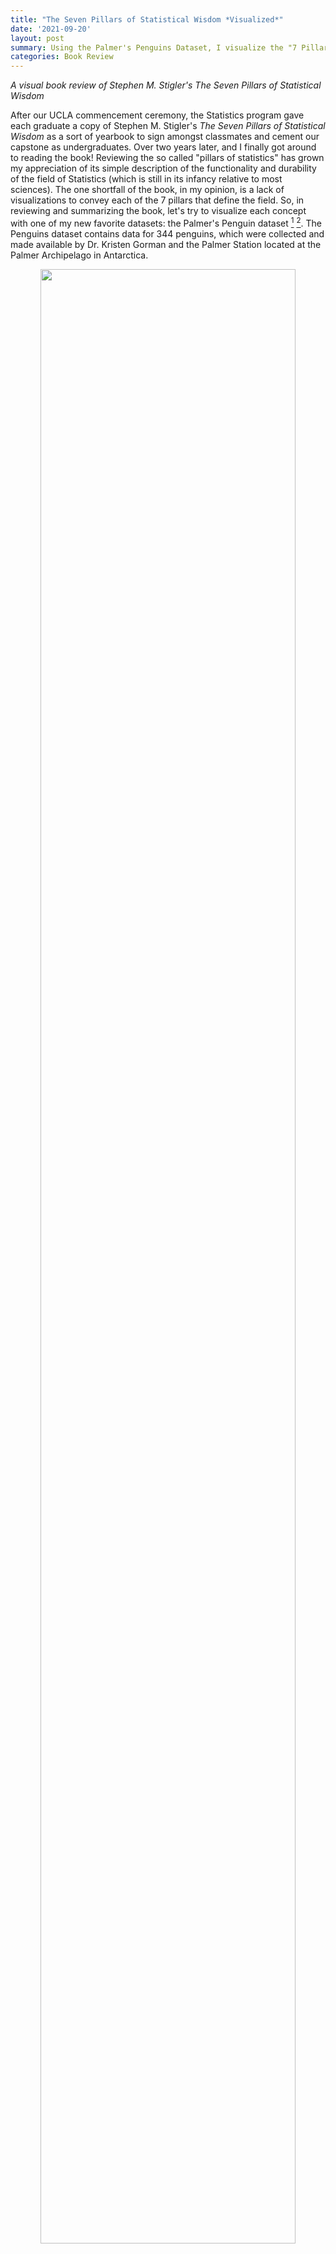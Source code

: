 ```yaml
---
title: "The Seven Pillars of Statistical Wisdom *Visualized*"
date: '2021-09-20'
layout: post
summary: Using the Palmer's Penguins Dataset, I visualize the "7 Pillars of Statistics" with worked out examples to bolster my own and other's understanding of the foundation of the field. 
categories: Book Review
---
```


*A visual book review of Stephen M. Stigler's The Seven Pillars of Statistical Wisdom*

After our UCLA commencement ceremony, the Statistics program gave each graduate a copy of Stephen M. Stigler's *The Seven Pillars of Statistical Wisdom* as a sort of yearbook to sign amongst classmates and cement our capstone as undergraduates. Over two years later, and I finally got around to reading the book! Reviewing the so called "pillars of statistics" has grown my appreciation of its simple description of the functionality and durability of the field of Statistics (which is still in its infancy relative to most sciences). The one shortfall of the book, in my opinion, is a lack of visualizations to convey each of the 7 pillars that define the field. So, in reviewing and summarizing the book, let's try to visualize each concept with one of my new favorite datasets: the Palmer's Penguin dataset [^1] [^2].  The Penguins dataset contains data for 344 penguins, which were collected and made available by Dr. Kristen Gorman and the Palmer Station located at the Palmer Archipelago in Antarctica.

<div style="text-align: center"><img src="/assets/penguin_images/lter_penguins.png"
height="90%" width="90%" /></div>

[^3]

### Aggregation

The first pillar described by Stigler is Aggregation, or the general summary of information by *throwing information away*! 

"What do you mean throw away information, shouldn't it all be relevant?" Well, there are many cases when changing the way we interpret information can be useful. For instance, generating the _average value_ of a numeric field can quickly illuminate the reality of that field in relation to other fields. But to generate an average, an individual must throw away granular information for the summary. While this may seem commonplace and intuitive in today's information age, this wasn't always the case. The use of an average wasn't mainstream until the 1800s, when it became a popular measurement in the earth and planetary sciences. Since then, statistical summaries that eliminate granularity for summarization have grown. 

A useful visualization for determining such summary statistics is the Boxplot.

<div style="text-align: center"><img src="/assets/penguin_images/aggregation_combo.png"
height="90%" width="90%" /></div>

Boxplots allow statisticians to 'boil down' the data into a clean illustration of averages, medians, quartiles, and ranges of the underlying data. This can be useful for quick comparisons between cuts of the data, outlier diagnostics, and easier communication of the data at hand.  Instead of saying "Penguins in our sample are recorded as having bill lengths of 181 mm, 186 mm, 195 mm, 207 mm..." you can say "Penguins in our sample are recorded as having an *average* bill length of roughly 201 mm." This is a simple and immensely powerful tool for communicating relevant information. 

### Information
    
Speaking of information, how do we, as Stigler puts it, "measure the value and acquisition of information"? How do we determine when we have enough data, and that the data we have can accurately measure the goal of the investigation in question? This has been a challenge for researchers for a long time, dating back to when the Bank of England had to determine the accuracy of the weight and density of gold coins. At that point in time, the bank would sample coins to determine if the whole batch was accurate, to varying degrees of accuracy [^4]. Statisticians have since refined their methodology of sample review to develop the now famous Central Limit Theorem. The Central Limit Theorem, or CTL for short, states that as the size of the sample increases, the distribution of the mean across multiple samples will approximate a Gaussian, or "normal", distribution. Just what does this mean? 

When performing a study, multiple observations are drawn from the sample population. Additional independent observations are collected repeatedly that represent a sample of observations. When we generate an average from this sample, it will be an *estimate* of the average for the general population from which those samples were drawn. However, this estimated average will contain some *error*. What the CTL allows for is for researchers to draw multiple *other* samples and calculate their means, and which together those means will form a normal distribution (around the average).

CTL is impressive, as it will occur no matter the shape of the population distribution from which we are drawing samples. It demonstrates that the distribution of errors from estimating the population mean fit a distribution that the field of statistics knows a lot about.

This estimate of the Gaussian distribution will be more accurate as the size of the samples drawn from the population increases. This means that if we use our knowledge of the Gaussian distribution in general to start making inferences about the means of samples drawn from a population, that these inferences will become more useful as we increase our sample size.

So where do we see the central limit theorem, or rather, the normal distribution it is built off of, appear in real research? Let's assume we are curious to know the average body mass of penguins in our study, regardless of species. We have the luxury of having a large sample size which pinpoints an average body mass of roughly 4,200 grams. 

<div style="text-align: center"><img src="/assets/penguin_images/information_1.png"
height="90%" width="90%" /></div>

But let's assume we *didn't* have our data, and that the 344 penguins in our study represent all the penguins available in the population. Now imagine that 100 different research teams had, independently, traveled to Antarctica and gathered data for 30 penguins each from our population, and then calculated an average body mass for their group of penguins. If we were to take each of those average values and combine them, they would *still* accurately produce the average body mass of 4,200 grams, as seen in the randomly sampled version of this concept below. 

<div style="text-align: center"><img src="/assets/penguin_images/information_2.png"
height="90%" width="90%" /></div>

The point is best driven home if we were to repeat this experiment not 100 times, but *10,000* times. The larger the number of repeated samples, the closer we get to not only a normal distribution, but a normal distribution centered on the population's average value. 

<div style="text-align: center"><img src="/assets/penguin_images/information_3.png"
height="90%" width="90%" /></div>

### Likelihood

"A measurement with no context is just a number" Stigler writes to start out his chapter on Likelihood. Probability distributions are one of many ways to provide such context. They are used to summarize the probabilities of possible values of a random variable, as well as to calculate the confidence intervals for parameters involved in hypothesis testing. Bayesian statisticians use probability distributions to define prior and posterior distributions for hypothesis testing. Two common ways of approaching probability distributions include probability density functions (PDF) and cumulative distribution functions (CDF).

The shape of a histogram of most random samples will match a well-known probability distribution. Common distributions are 'common' because they occur again and again in different and sometimes unexpected domains. Determining the type of distribution is useful when you need to know which outcomes are most likely, the spread of potential values, and the likelihood of different results. 

In this situation, the Penguin research team that produced our data collected "Delta13C and Delta15N SI signatures of blood tissue, obtained during egg laying." The Delta 15 N values from the blood samples were helpful in testing the amount of Nitrogen in the biome, which can aid in indicating the foraging and /or dieting behaviors and niches that male and female penguins might occupy [^5]. 

Let's consider a scenario where a researcher comes across a Delta 15 N value of 9. What is the probability of finding a value greater than 9 in our population? Rather, can we determine how rare a chance this value occurs in our data? 

First, we need to fit a distribution to our data - visualized as a histogram below. We can use this visual to try to match which distributions fit best. 

<div style="text-align: center"><img src="/assets/penguin_images/likelihood_1.png"
height="90%" width="90%" /></div>

Our data appears to be somewhat normal with a skew towards the right. A version of the Gamma distribution seems like a solid contender, as well as some additional distributions often found in the life sciences, such as the Weibull distribution. 

We'll use the *fitditrplus* package in R to test several of these probability distributions against our data. The package lets us first review potential fits based on common models, which we can then fit to the data ourselves and review their criteria and diagnostic plots. Upon review, we produce the following QQ plot and summary statistics associated with the Weibull, Log Logistic, and Generalized Gamma distributions. 

<div style="text-align: center"><img src="/assets/penguin_images/likelihood_2.png"
height="90%" width="90%" /></div>

<table>
<thead>
<tr class="header">
<th>Modeled Distribution</th>
<th>AIC</th>
<th>Kolmogorov-Smirnow statistic</th>
</tr>
</thead>
<tbody>
<tr class="odd">
<td style="text-align:center">Weibull</td>
<td style="text-align:center">587.32</td>
<td style="text-align:center">0.0997</td>
</tr>
<tr class="even">
<td style="text-align:center">Log Logistic</td>
<td style="text-align:center">564.00</td>
<td style="text-align:center">0.0594</td>
</tr>
<tr class="odd">
<td style="text-align:center">Gen Gamma</td>
<td style="text-align:center">543.64</td>
<td style="text-align:center">0.0498</td>
</tr>
</tbody>
</table>

Reviewing our tested distributions, we find that a Generalized Gamma (GenGamma) distribution fits our data best. This can be determined by optimizing for a high AIC value and low Kolmogorov-Smirnov value, both of which are statistics used to find the distribution of best fit. In addition, a visual review of the above QQ plot lets us determine how best the distribution fits to our data, and how it accounts for outliers. 

With a fit distribution, we can now utilize it's underlying parameters to answer our question. The R command 'pgengamma' allows us to enter in our distribution's parameters and find the probability associated with a specific value. 

```r
pgengamma(9, mu = 2.159, sigma = 0.0622, Q= -0.210, log = FALSE, lower.tail = TRUE) 
```
Therefore, our review finds that there is a 70% chance of a Delta 15 N value of less than 9. We can visualize this concept with the use of the Generalized Gamma's Cumulative Distribution Function modeled with our dataset.

<div style="text-align: center"><img src="/assets/penguin_images/likelihood_3.png"
height="90%" width="90%" /></div>

### Intercomparison

Statisticians are often tasked with determining the differences between specified populations. A powerful application of this differentiation is the concept that it can be done *internally*, or rather, without the reference of exterior criteria. The idea was first prominent with Francis Galton's famous essay "Statistics by Intercomparison" in 1875 [^6], but didn't find practical application until William Gosset published the now famous Student's t-test in "The Probable Error of a Mean" in 1908 [^7]. While employed as a chemist for the Guinness Company [^8], Gosset was interested in analyzing problems of small samples, say the quality control of a new beer recipe that has only been made six times. Gosset remarks that "any series of experiments is only of value in so far as it enables us to form a judgment as to the statistical content of the population to which the experiment belongs." The key point being that the goal was to not rely on any exterior industry standards for what counted as a 'significant difference'. 

The underlying mathematics of the Student's t-test stayed consistent, later being refined by Ronald A. Fisher, and eventually culminating in tests such as the Two-Sample T-Test: 

{% raw %}
$$ 
t = \frac{\bar{x}_1 - \bar{x}_2}{\sqrt{s^2 (\frac{1}{n_1} + \frac{1}{n_2})}}
$$
{% endraw %}

Where $ \bar{x}_1 $ and $ \bar{x}_2 $ are the sample means, $s²$ is the pooled sample variance, $n_1$ and $n_2$ are the sample sizes and $t$ is a Student t quantile with $n_1 + n_2 - 2$ degrees of freedom.

The two-sample t-test, as presented above, allows the comparison of the means from two data sets. The t-test is useful in that it can be used when our data set is small, namely less than 30 observations, while still being useful if our data grows large. The t-test does require an assumption that the data are drawn from a normally distributed population, and that the groups drawn have roughly the same variance. The test works by comparing the number of standard deviations between groups based on the amount of data present. The less data available, the more of a difference that is required to assume that a significant difference was secured. 

In our modern era, intercomparison is used in the application of A/B testing and general population comparisons. While we often have plenty of data to work with and assume normality from, there are times when data isn't readily available. For instance, let's assume that we only had 12 female and 12 male penguins available in our study. Let's pose the question: <i> is there a significant difference between the bill length of female and male penguins?</i> We can randomly draw 24 observations from our data and calculate the summary statistics as follows: 

<table>
<thead>
<tr class="header">
<th>Group</th>
<th>Count</th>
<th>Mean</th>
<th>Standard Deviation</th>
</tr>
</thead>
<tbody>
<td style="text-align:center">Female</td>
<td style="text-align:center">12</td>
<td style="text-align:center">40.9</td>
<td style="text-align:center">4.58</td>
</tr>
<td style="text-align:center">Male</td>
<td style="text-align:center">12</td>
<td style="text-align:center">46.2</td>
<td style="text-align:center">5.27</td>
</tr>
</tbody>
</table>

We see that our means do appear different and that our standard deviation is similar within one standard deviation. We can visualize these results to confirm our understanding.

<div style="text-align: center"><img src="/assets/penguin_images/intercomparison_1.png"
height="90%" width="90%" /></div>

Given this, we can compute a two-sample t-test which provides us with a t-value of -2.6 and p-value of 0.016. This is a significant finding and helps prove what we already knew: that the bills of female and male penguins do differ by a significant margin. 


### Regression
    
Prediction is a main component of modern data science, where intricate machine learning models are used to classify and evaluate future results based on prior data. The concept of building a model that allows us to compare predicted results to the expected results was originally formed by Galton in 1885, where he first defined the term "regression". In his analysis of child and parent height data, Galton introduced the concept of individual data points 'regressing to the average', exemplified where parents of above average height tended to produce shorter children, and parents of below average height tended to produce taller children. 

Predictive models, ranging in complexity from simple linear regression to neural networks, allow us to utilize the concept that groups within data tend to produce variation of varying but predictable definitions. For instance, offspring can vary in height that is often directly correlated to the height of their parents, in within a specific degree of variability is seen and typically benchmarked by the offspring's sex. The situation of one's height cannot be confidently predicted by parent's height alone, but with a combination of factors (genetic, environmental, etc.) that can improve this confidence and increase the probability of 'regressing' to a mean that closely resembles the population we want to model. 
    
For illustration, we can replicate a model performed by the Penguins research team. One main goal of their team's research was evaluating a penguin's sex based on its physical characteristics. This sort of research question is a great case example for a logistic regression model, which allows us (and the research team) to determine and evaluate a binary classification of the data, in this case Male (1) vs Female (0). In the study notes [^9], penguins are controlled by species, and then a mix of numerical variables such as culmen length, flipper length, and body mass are used. Reviewing the researcher's notes, we can create a simplified version of the Chinstrap penguin model, and try to predict sex based on just their culmen length, better known as bill length. 

<div style="text-align: center"><img src="/assets/penguin_images/bill_dimensions.png"
height="90%" width="90%" /></div>

$$ Sex \sim CulmenLength + \epsilon $$

Let's visualize what a logistic regression would appear like when applied to our data: 

<div style="text-align: center"><img src="/assets/penguin_images/regression_1.png"
height="90%" width="90%" /></div>

Our model's assumptions are met, albeit with a single outlier being present in the residual and QQ plots. The results indicate that bill length is statistically significant in its correlation to the sex of the penguin. The intercept for our model is 2.22. Therefore, we can say that on average, for a 1 mm increase in chinstrap penguin bill length, the odds of being a male chinstrap penguin increase by a factor of 2.22.

A reminder that *correlation is not causation* and this is not a direct causal relationship. For instance, being born with an abnormally large bill doesn't imply that a penguin will be male. Rather, males *on average* have larger bills, and we can use that metric to explain the difference in the groups. 

### Design

Structure is a crucial component of any scientific endeavor. The design(s) implemented into a research project are key to providing controlled and replicable results being achieved. In experimental designs, the use of blocking factors and randomization are essential features for ensuring statistical assumptions can be met. The late statistician David Cox is quoted as describing randomness as "a device for eliminating biases, for example from unobserved explanatory variables and selection effects; as a basis for estimating standard errors; and as a foundation for formally exact significance tests." [^10] Randomness, or rather controlled randomness, is what allows us to discern meaningful results from the often-limited data we can collect. 

The Penguin research team practiced good design qualities when they produced their research data. The study was pre-planned to examine "ecological sexual dimorphism among... penguins asking whether environmental variability is associated with differences in male and female pre-breeding foraging niche." 

Dr. Kristen Gorman and their team collected samples from three different island populations over the course of three years. This stratification by species, island location, and time eliminates bias and error, which allows for the study of these individual effects. These images from the study demonstrate the execution of these results. 

<div style="text-align: center"><img src="/assets/penguin_images/islands.png"
height="90%" width="90%" /></div>

Furthermore, we can break out the data by feature to examine just what blocking was conducted. 

<table>
<thead>
<tr class="header">
<th>Species</th>
<th>Island</th>
<th>Year</th>
<th>Count</th>
</tr>
</thead>
<tbody>
<tr>
<td style="text-align:center">Adelie</td>
<td style="text-align:center">Torgersen</td>
<td style="text-align:center">2007</td>
<td style="text-align:center">19</td>
</tr>
<tr>
<td style="text-align:center">Adelie</td>
<td style="text-align:center">Biscoe</td>
<td style="text-align:center">2007</td>
<td style="text-align:center">10</td>
</tr>
<tr>
<td style="text-align:center">Adelie</td>
<td style="text-align:center">Dream</td>
<td style="text-align:center">2007</td>
<td style="text-align:center">20</td>
</tr>
<tr>
<td style="text-align:center">Adelie</td>
<td style="text-align:center">Biscoe</td>
<td style="text-align:center">2008</td>
<td style="text-align:center">18</td>
</tr>
<tr>
<td style="text-align:center">Adelie</td>
<td style="text-align:center">Torgersen</td>
<td style="text-align:center">2008</td>
<td style="text-align:center">16</td>
</tr>
<tr>
<td style="text-align:center">Adelie</td>
<td style="text-align:center">Dream</td>
<td style="text-align:center">2008</td>
<td style="text-align:center">16</td>
</tr>
<tr>
<td style="text-align:center">Adelie</td>
<td style="text-align:center">Biscoe</td>
<td style="text-align:center">2009</td>
<td style="text-align:center">16</td>
</tr>
<tr>
<td style="text-align:center">Adelie</td>
<td style="text-align:center">Torgersen</td>
<td style="text-align:center">2009</td>
<td style="text-align:center">16</td>
</tr>
<tr>
<td style="text-align:center">Adelie</td>
<td style="text-align:center">Dream</td>
<td style="text-align:center">2009</td>
<td style="text-align:center">20</td>
</tr>
<tr>
<td style="text-align:center">Gentoo</td>
<td style="text-align:center">Biscoe</td>
<td style="text-align:center">2007</td>
<td style="text-align:center">34</td>
</tr>
<tr>
<td style="text-align:center">Gentoo</td>
<td style="text-align:center">Biscoe</td>
<td style="text-align:center">2008</td>
<td style="text-align:center">46</td>
</tr>
<tr>
<td style="text-align:center">Gentoo</td>
<td style="text-align:center">Biscoe</td>
<td style="text-align:center">2009</td>
<td style="text-align:center">43</td>
</tr>
<tr>
<td style="text-align:center">Chinstrap</td>
<td style="text-align:center">Dream</td>
<td style="text-align:center">2007</td>
<td style="text-align:center">26</td>
</tr>
<tr>
<td style="text-align:center">Chinstrap</td>
<td style="text-align:center">Dream</td>
<td style="text-align:center">2008</td>
<td style="text-align:center">18</td>
</tr>
<tr>
<td style="text-align:center">Chinstrap</td>
<td style="text-align:center">Dream</td>
<td style="text-align:center">2009</td>
<td style="text-align:center">24</td>
</tr>
</tbody>
</table>


As can be noted, a minimum of 10 penguins per blocking group was maintained throughout the study. This was done in light of challenges faced by the study group, which they detailed in the study: 

- <i>"The reduced sample size for chinstraps was due to the overall smaller number of individuals breeding at rookeries on Dream Island."</i>

- <i>"These sample sizes are reduced in comparison with the original number of study nests marked and monitored per species as at times weather conditions hindered rookery access resulting in some study nests not being sampled if the pair had already reached clutch completion."</i>

- <i> "some pairs were excluded from statistical analyses because a final egg was never observed at the nest" </i>

While natural limitations prevented perfect even cuts of data being available per blocking group, the design and sample sizes still allow for us to control for excess randomness caused by these features and eliminate a significant amount of their impact on the overarching study. 


### Residual 

The last pillar deals with the comparison of expectations to reality. A residual is the difference between the predicted and actual result in an inference model. The evaluation of residuals can be understood as the evaluation of the success of the model itself. Residuals can be plotted and reviewed to determine that not only our model assumptions are being maintained, but that the results of our model are accurate enough for our purposes.

Let's create one last hypothetical situation: assume we are the Penguin research team, and the scale we use to measure the body mass breaks! We still have 86 penguins to go, and don't have time to find a replacement. How can we determine the final penguin's weight before leaving Antarctica for the season? Well, it's not perfect, but we can attempt to fill our null data with predicted results based on the flipper length, sex, and species of the penguin from our already collected data. 

<div style="text-align: center"><img src="/assets/penguin_images/residual_1.png"
height="90%" width="90%" /></div>

Of the 86 penguins we theoretically couldn't weigh, we were within 10% of their actual weight for 61 of them, or roughly 3/4 of the missing weight population. These residuals allow us to review our model and determine that while this can inform our understanding of a reasonable weight for these penguins, we should be cognizant that some won't line up to reality. 

### Conclusion 

Statistics is a field of varying methodologies and techniques that attempt to give us a better understanding of our world through the data we collect and analyze. The seven pillars that form its foundation provide us with a concrete understanding of how to build, interpret, and model information for our *own understanding* of the world. 

Many topics are posited by Stigler as the future '8th' Pillar of Statistics. Causal inference, best described by Judea Pearl in the "The Book of Why", is in my opinion, a potential candidate for that title. But more on that in a future post!

---

#### Footnotes & Citations

[^1]: Horst AM, Hill AP, Gorman KB (2020). palmerpenguins: Palmer Archipelago (Antarctica) penguin data. R package version 0.1.0. https://allisonhorst.github.io/palmerpenguins/. doi:10.5281/zenodo.3960218.

[^2]: The Palmer's Penguins dataset has become a common replacement for the widespread [IRIS dataset](https://archive.ics.uci.edu/ml/datasets/iris), which has in recent years been 'canceled' by many statisticians due to a growing understand of the unfavorable political views its creator, Ronald Fisher, had (i.e. eugenics).

[^3]: Artwork by @allison_horst

[^4]: [Trial of the Pyx](https://en.wikipedia.org/wiki/Trial_of_the_Pyx)

[^5]: [delta(15)N as an integrator of the nitrogen cycle](https://pubmed.ncbi.nlm.nih.gov/11179580/)

[^6]: [PDF Version - Statistics by Intercomparison by Francis Galton](https://www.google.com/url?sa=t&rct=j&q=&esrc=s&source=web&cd=&cad=rja&uact=8&ved=2ahUKEwjE147E0ZH3AhU_JkQIHeesA_gQFnoECAYQAQ&url=https%3A%2F%2Fgalton.org%2Fessays%2F1870-1879%2Fgalton-1875-intercomparison.pdf&usg=AOvVaw2Zg9X743ZxYN_7SNImZAIx)

[^7]: [The Probable Error of a Mean by Student](https://www.jstor.org/stable/2331554)

[^8]: The pseudonym 'Student' came about as workaround for the policy against publication of work under one's own name while employed with the Guinness Brewing Company at this time. 

[^9]: Gorman KB, Williams TD, Fraser WR (2014). Ecological sexual dimorphism and environmental variability within a community of Antarctic penguins (genus Pygoscelis). PLoS ONE 9(3):e90081. https://doi.org/10.1371/journal.pone.0090081

[^10]: Cox, D. (2006). Principles of Statistical Inference. Cambridge: Cambridge University Press. doi:10.1017/CBO9780511813559

